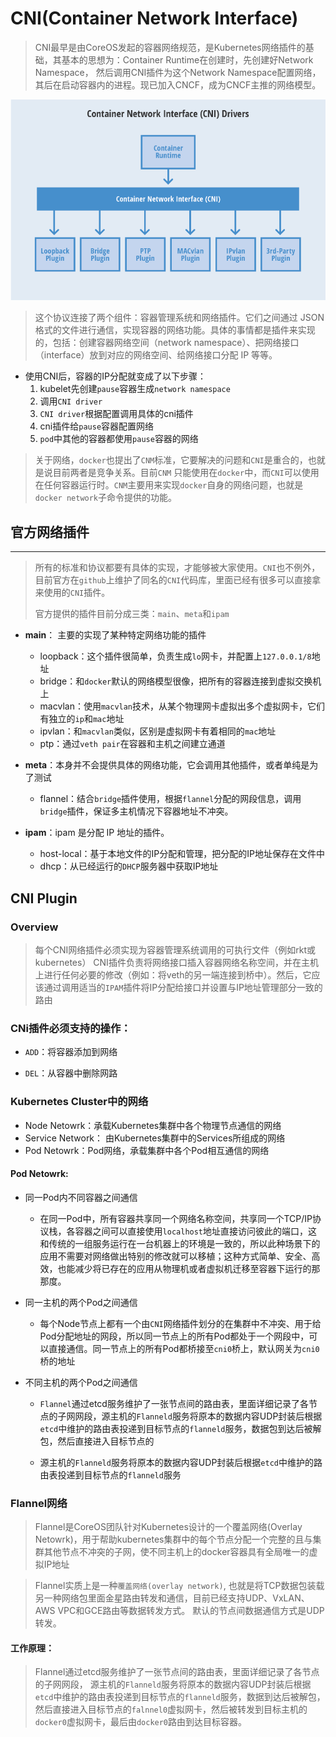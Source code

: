 # CNI(Container Network Interface)
> CNI最早是由CoreOS发起的容器网络规范，是Kubernetes网络插件的基础，其基本的思想为：Container Runtime在创建时，先创建好Network Namespace， 然后调用CNI插件为这个Network Namespace配置网络，其后在启动容器内的进程。现已加入CNCF，成为CNCF主推的网络模型。

<div align=center>
	<img src="./CNI.png">
</div>

> 这个协议连接了两个组件：容器管理系统和网络插件。它们之间通过 JSON 格式的文件进行通信，实现容器的网络功能。具体的事情都是插件来实现的，包括：创建容器网络空间（network namespace）、把网络接口（interface）放到对应的网络空间、给网络接口分配 IP 等等。

* 使用CNI后，容器的IP分配就变成了以下步骤：
	1. kubelet先创建`pause`容器生成`network namespace`
	2. 调用`CNI driver`
	3. `CNI driver`根据配置调用具体的cni插件
	4. cni插件给`pause`容器配置网络
	5. `pod`中其他的容器都使用`pause`容器的网络


> 关于网络，`docker`也提出了`CNM`标准，它要解决的问题和`CNI`是重合的，也就是说目前两者是竞争关系。目前`CNM` 只能使用在`docker`中，而`CNI`可以使用在任何容器运行时。`CNM`主要用来实现`docker`自身的网络问题，也就是`docker network`子命令提供的功能。

## 官方网络插件

--------------------------------------------------------------------

> 所有的标准和协议都要有具体的实现，才能够被大家使用。`CNI`也不例外，目前官方在`github`上维护了同名的`CNI`代码库，里面已经有很多可以直接拿来使用的`CNI`插件。
>
> 官方提供的插件目前分成三类：`main`、`meta`和`ipam`

* __main__： 主要的实现了某种特定网络功能的插件
	* loopback：这个插件很简单，负责生成`lo`网卡，并配置上`127.0.0.1/8`地址
	* bridge：和`docker`默认的网络模型很像，把所有的容器连接到虚拟交换机上
	* macvlan：使用`macvlan`技术，从某个物理网卡虚拟出多个虚拟网卡，它们有独立的`ip`和`mac`地址
	* ipvlan：和`macvlan`类似，区别是虚拟网卡有着相同的`mac`地址
	* ptp：通过`veth pair`在容器和主机之间建立通道

* __meta__：本身并不会提供具体的网络功能，它会调用其他插件，或者单纯是为了测试
	* flannel：结合`bridge`插件使用，根据`flannel`分配的网段信息，调用`bridge`插件，保证多主机情况下容器地址不冲突。

* __ipam__：ipam 是分配 IP 地址的插件。
	* host-local：基于本地文件的IP分配和管理，把分配的IP地址保存在文件中
	* dhcp：从已经运行的`DHCP`服务器中获取IP地址

## CNI Plugin
### Overview
> 每个CNI网络插件必须实现为容器管理系统调用的可执行文件（例如rkt或kubernetes）
> CNI插件负责将网络接口插入容器网络名称空间，并在主机上进行任何必要的修改（例如：将veth的另一端连接到桥中）。然后，它应该通过调用适当的`IPAM`插件将IP分配给接口并设置与IP地址管理部分一致的路由

### CNi插件必须支持的操作：

* `ADD`：将容器添加到网络
<!-- 	* 参数：
		* Container ID：由运行时分配的容器的唯一明文标识符。一定不能为空。
		* Network namespace path：这表示要添加的网络命名空间的路径，即/ proc / [pid] / ns / net或其绑定装载/链接。
		* Network configuration：这是一个JSON文档，描述了容器可以加入的网络。该模式如下所述。
		* Extra arguments：这提供了一种替代机制，允许基于每个容器简单地配置CNI插件。
		* Name of the interface inside the container：这是应该分配给在容器内创建的接口的名称（网络命名空间）; 因此，它必须符合Linux对接口名称的标准限制。
	* 结果
		* Interface list：根据插件，这可以包括沙箱（例如，容器或管理程序）接口名称和/或主机接口名称，每个接口的硬件地址以及接口所在的沙箱（如果有）的详细信息。
		* IP configuration assigned to each interface：分配给沙箱和/或主机接口的IPv4和/或IPv6地址，网关和路由。
		* DNS infomation：包含域名服务器，域，搜索域和选项的DNS信息的字典。
 -->
* `DEL`：从容器中删除网路
<!-- 	* 参数：
		* Container ID：同上
		* Network NameSpace path：同上
		* Network configuration：同上
		* Extra arguments：同上
		* Name of the interface inside the container：同上
	* 删除时所有参数传递应与添加时的参数相同。
	* 删除操作应释放所配置网络中提供给`Container ID`所有的资源
 -->

<!-- > 每个`CNI`网络插件必须实现为容器管理系统调用的可执行文件(例如rkt或kubernetes)
>
> 网络插件只做两件事：把容器加入到网络以及把容器从网络中删除
>
> 调用插件传递数据的两种方式：环境变量和标准输入
>
> 一般插件需要三种类型的数据：容器相关的信息、比如`namespace`的文件、容器id等，网络配置信息，包括网段、网关、DNS以及插件额外的信息等，还有就是`CNI`本身的信息，比如CNI插件的位置、添加网络还是删除网络
>  -->

### Kubernetes Cluster中的网络

* Node Netowrk：承载Kubernetes集群中各个物理节点通信的网络
* Service Network： 由Kubernetes集群中的Services所组成的网络
* Pod Netowrk：Pod网络，承载集群中各个Pod相互通信的网络


#### Pod Netowrk:
* 同一Pod内不同容器之间通信
	* 在同一Pod中，所有容器共享同一个网络名称空间，共享同一个TCP/IP协议栈，各容器之间可以直接使用`localhost`地址直接访问彼此的端口，这和传统的一组服务运行在一台机器上的环境是一致的，所以此种场景下的应用不需要对网络做出特别的修改就可以移植；这种方式简单、安全、高效，也能减少将已存在的应用从物理机或者虚拟机迁移至容器下运行的那那度。

* 同一主机的两个Pod之间通信
	* 每个Node节点上都有一个由`CNI`网络插件划分的在集群中不冲突、用于给Pod分配地址的网段，所以同一节点上的所有Pod都处于一个网段中，可以直接通信。同一节点上的所有Pod都桥接至`cni0`桥上，默认网关为`cni0`桥的地址

* 不同主机的两个Pod之间通信
	* `Flannel`通过etcd服务维护了一张节点间的路由表，里面详细记录了各节点的子网网段，源主机的`Flanneld`服务将原本的数据内容UDP封装后根据`etcd`中维护的路由表投递到目标节点的`flanneld`服务，数据包到达后被解包，然后直接进入目标节点的

	* 源主机的`Flanneld`服务将原本的数据内容UDP封装后根据`etcd`中维护的路由表投递到目标节点的`flanneld`服务



### Flannel网络

> Flannel是CoreOS团队针对Kubernetes设计的一个覆盖网络(Overlay Netowrk)，用于帮助kubernetes集群中的每个节点分配一个完整的且与集群其他节点不冲突的子网，使不同主机上的docker容器具有全局唯一的虚拟IP地址

> Flannel实质上是一种`覆盖网络(overlay network)`, 也就是将TCP数据包装载另一种网络包里面金星路由转发和通信，目前已经支持UDP、VxLAN、AWS VPC和GCE路由等数据转发方式。
>默认的节点间数据通信方式是UDP转发。

#### 工作原理：

> Flannel通过etcd服务维护了一张节点间的路由表，里面详细记录了各节点的子网网段，
> 源主机的`Flanneld`服务将原本的数据内容UDP封装后根据`etcd`中维护的路由表投递到目标节点的`flanneld`服务，数据到达后被解包，然后直接进入目标节点的`falnnel0`虚拟网卡，然后被转发到目标主机的`docker0`虚拟网卡，最后由`docker0`路由到达目标容器。

